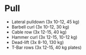 # Pull
* Lateral pulldown (3x 10-12, 45 kg)
* Barbell curl (3x 10-12, 30 kg)
* Cable row (3x 12-15, 40 kg)
* Hammer curl (3x 12-15, 10-12 kg)
* Dead-lift (3x 8-10, 130 kg)
* T-Bar rows (3x 12-15, 40 kg plates)

